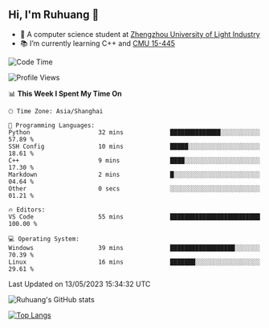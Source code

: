 ## Hi, I'm Ruhuang 👋

- :school: A computer science student at [Zhengzhou University of Light Industry](http://www.zzuli.edu.cn/)
- :books: I’m currently learning C++ and [CMU 15-445](https://15445.courses.cs.cmu.edu/fall2022/)

<!--START_SECTION:waka-->
![Code Time](http://img.shields.io/badge/Code%20Time-43%20hrs%2039%20mins-blue)

![Profile Views](http://img.shields.io/badge/Profile%20Views-36-blue)

📊 **This Week I Spent My Time On** 

```text
🕑︎ Time Zone: Asia/Shanghai

💬 Programming Languages: 
Python                   32 mins             ██████████████░░░░░░░░░░░   57.89 % 
SSH Config               10 mins             █████░░░░░░░░░░░░░░░░░░░░   18.61 % 
C++                      9 mins              ████░░░░░░░░░░░░░░░░░░░░░   17.30 % 
Markdown                 2 mins              █░░░░░░░░░░░░░░░░░░░░░░░░   04.64 % 
Other                    0 secs              ░░░░░░░░░░░░░░░░░░░░░░░░░   01.21 % 

🔥 Editors: 
VS Code                  55 mins             █████████████████████████   100.00 % 

💻 Operating System: 
Windows                  39 mins             ██████████████████░░░░░░░   70.39 % 
Linux                    16 mins             ███████░░░░░░░░░░░░░░░░░░   29.61 % 
```


 Last Updated on 13/05/2023 15:34:32 UTC
<!--END_SECTION:waka-->

![Ruhuang's GitHub stats](https://github-readme-stats.vercel.app/api?username=ruhuang2001&count_private=true&hide_title=true&show_icons=true&theme=vue)

[![Top Langs](https://github-readme-stats.vercel.app/api/top-langs/?username=ruhuang2001&layout=compact)](https://github.com/anuraghazra/github-readme-stats)
